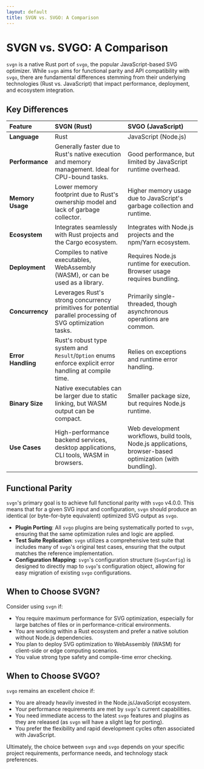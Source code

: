 ```yaml
---
layout: default
title: SVGN vs. SVGO: A Comparison
---
```


# SVGN vs. SVGO: A Comparison

`svgn` is a native Rust port of `svgo`, the popular JavaScript-based SVG optimizer. While `svgn` aims for functional parity and API compatibility with `svgo`, there are fundamental differences stemming from their underlying technologies (Rust vs. JavaScript) that impact performance, deployment, and ecosystem integration.

## Key Differences

| Feature             | SVGN (Rust)                                     | SVGO (JavaScript)                               |
| :------------------ | :---------------------------------------------- | :---------------------------------------------- |
| **Language**        | Rust                                            | JavaScript (Node.js)                            |
| **Performance**     | Generally faster due to Rust's native execution and memory management. Ideal for CPU-bound tasks. | Good performance, but limited by JavaScript runtime overhead. |
| **Memory Usage**    | Lower memory footprint due to Rust's ownership model and lack of garbage collector. | Higher memory usage due to JavaScript's garbage collection and runtime. |
| **Ecosystem**       | Integrates seamlessly with Rust projects and the Cargo ecosystem. | Integrates with Node.js projects and the npm/Yarn ecosystem. |
| **Deployment**      | Compiles to native executables, WebAssembly (WASM), or can be used as a library. | Requires Node.js runtime for execution. Browser usage requires bundling. |
| **Concurrency**     | Leverages Rust's strong concurrency primitives for potential parallel processing of SVG optimization tasks. | Primarily single-threaded, though asynchronous operations are common. |
| **Error Handling**  | Rust's robust type system and `Result`/`Option` enums enforce explicit error handling at compile time. | Relies on exceptions and runtime error handling. |
| **Binary Size**     | Native executables can be larger due to static linking, but WASM output can be compact. | Smaller package size, but requires Node.js runtime. |
| **Use Cases**       | High-performance backend services, desktop applications, CLI tools, WASM in browsers. | Web development workflows, build tools, Node.js applications, browser-based optimization (with bundling). |

## Functional Parity

`svgn`'s primary goal is to achieve full functional parity with `svgo` v4.0.0. This means that for a given SVG input and configuration, `svgn` should produce an identical (or byte-for-byte equivalent) optimized SVG output as `svgo`.

-   **Plugin Porting**: All `svgo` plugins are being systematically ported to `svgn`, ensuring that the same optimization rules and logic are applied.
-   **Test Suite Replication**: `svgn` utilizes a comprehensive test suite that includes many of `svgo`'s original test cases, ensuring that the output matches the reference implementation.
-   **Configuration Mapping**: `svgn`'s configuration structure (`SvgnConfig`) is designed to directly map to `svgo`'s configuration object, allowing for easy migration of existing `svgo` configurations.

## When to Choose SVGN?

Consider using `svgn` if:

-   You require maximum performance for SVG optimization, especially for large batches of files or in performance-critical environments.
-   You are working within a Rust ecosystem and prefer a native solution without Node.js dependencies.
-   You plan to deploy SVG optimization to WebAssembly (WASM) for client-side or edge computing scenarios.
-   You value strong type safety and compile-time error checking.

## When to Choose SVGO?

`svgo` remains an excellent choice if:

-   You are already heavily invested in the Node.js/JavaScript ecosystem.
-   Your performance requirements are met by `svgo`'s current capabilities.
-   You need immediate access to the latest `svgo` features and plugins as they are released (as `svgn` will have a slight lag for porting).
-   You prefer the flexibility and rapid development cycles often associated with JavaScript.

Ultimately, the choice between `svgn` and `svgo` depends on your specific project requirements, performance needs, and technology stack preferences.
